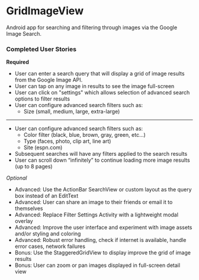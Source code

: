 GridImageView
=============

Android app for searching and filtering through images via the Google Image Search.

### Completed User Stories

__Required__
* User can enter a search query that will display a grid of image results from the Google Image API.
* User can tap on any image in results to see the image full-screen
* User can click on "settings" which allows selection of advanced search options to filter results
* User can configure advanced search filters such as:
  * Size (small, medium, large, extra-large)

- - -

* User can configure advanced search filters such as:
  * Color filter (black, blue, brown, gray, green, etc...)
  * Type (faces, photo, clip art, line art)
  * Site (espn.com)
* Subsequent searches will have any filters applied to the search results
* User can scroll down “infinitely” to continue loading more image results (up to 8 pages)

_Optional_
* Advanced: Use the ActionBar SearchView or custom layout as the query box instead of an EditText
* Advanced: User can share an image to their friends or email it to themselves
* Advanced: Replace Filter Settings Activity with a lightweight modal overlay
* Advanced: Improve the user interface and experiment with image assets and/or styling and coloring
* Advanced: Robust error handling, check if internet is available, handle error cases, network failures
* Bonus: Use the StaggeredGridView to display improve the grid of image results
* Bonus: User can zoom or pan images displayed in full-screen detail view
